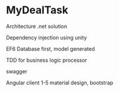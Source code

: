 # MyDealTask

Architecture .net solution

Dependency injection using unity

EF6 Database first, model generated

TDD for business logic processor

swagger

Angular client 1-5 material design, bootstrap

